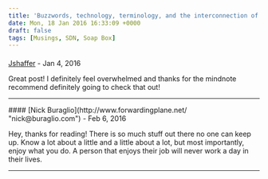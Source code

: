 ```yaml
---
title: 'Buzzwords, technology, terminology, and the interconnection of modern networking'
date: Mon, 18 Jan 2016 16:33:09 +0000
draft: false
tags: [Musings, SDN, Soap Box]
---
```



#### 
[Jshaffer]( "jshaffer@hummingbirdnetworks.com") - <time datetime="2016-01-28 12:01:00">Jan 4, 2016</time>

Great post! I definitely feel overwhelmed and thanks for the mindnote recommend definitely going to check that out!
<hr />
#### 
[Nick Buraglio](http://www.forwardingplane.net/ "nick@buraglio.com") - <time datetime="2016-02-27 10:46:00">Feb 6, 2016</time>

Hey, thanks for reading! There is so much stuff out there no one can keep up. Know a lot about a little and a little about a lot, but most importantly, enjoy what you do. A person that enjoys their job will never work a day in their lives.
<hr />
